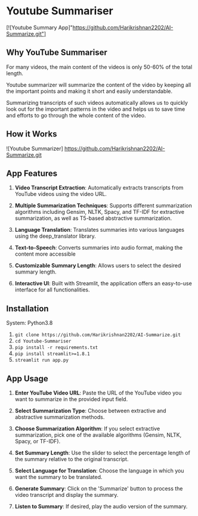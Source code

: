 # Youtube Summariser

[![Youtube Summary App]"https://github.com/Harikrishnan2202/AI-Summarize.git"]

## Why YouTube Summariser

For many videos, the main content of the videos is only 50-60% of the total length.</ul>

Youtube summarizer will summarize the content of the video by keeping all the important points and making it short and easily understandable.</ul>

Summarizing transcripts of such videos automatically allows us to quickly look out for the important patterns in the video and helps us to save time and efforts to go through the whole content of the video.</ul>

## How it Works

![Youtube Summarizer]
https://github.com/Harikrishnan2202/AI-Summarize.git

## App Features

1. **Video Transcript Extraction**: Automatically extracts transcripts from YouTube videos using the video URL.

2. **Multiple Summarization Techniques**: Supports different summarization algorithms including Gensim, NLTK, Spacy, and TF-IDF for extractive summarization, as well as T5-based abstractive summarization.

3. **Language Translation**: Translates summaries into various languages using the deep_translator library.

4. **Text-to-Speech**: Converts summaries into audio format, making the content more accessible
 
5. **Customizable Summary Length**: Allows users to select the desired summary length.

6. **Interactive UI**: Built with Streamlit, the application offers an easy-to-use interface for all functionalities.
   

## Installation

System: Python3.8

1. ```git clone https://github.com/Harikrishnan2202/AI-Summarize.git```
2. ```cd Youtube-Summariser```
3. ```pip install -r requirements.txt```
4. ```pip install streamlit>=1.8.1```
5. ```streamlit run app.py```


## App Usage

1. **Enter YouTube Video URL**: Paste the URL of the YouTube video you want to summarize in the provided input field.

2. **Select Summarization Type**: Choose between extractive and abstractive summarization methods.

3. **Choose Summarization Algorithm**: If you select extractive summarization, pick one of the available algorithms (Gensim, NLTK, Spacy, or TF-IDF).

4. **Set Summary Length**: Use the slider to select the percentage length of the summary relative to the original transcript.

5. **Select Language for Translation**: Choose the language in which you want the summary to be translated.

6. **Generate Summary**: Click on the 'Summarize' button to process the video transcript and display the summary.

7. **Listen to Summary**: If desired, play the audio version of the summary.





	

